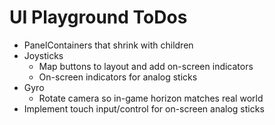 UI Playground ToDos
===================

 * PanelContainers that shrink with children
 * Joysticks
   * Map buttons to layout and add on-screen indicators
   * On-screen indicators for analog sticks
 * Gyro
   * Rotate camera so in-game horizon matches real world
 * Implement touch input/control for on-screen analog sticks
